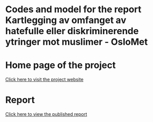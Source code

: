 # Codes and model for the report Kartlegging av omfanget av hatefulle eller diskriminerende ytringer mot muslimer - OsloMet

# Home page of the project
[Click here to visit the project website](https://www.oslomet.no/forskning/forskningsprosjekter/kartlegging-omfanget-hatefulle-ytringer-muslimer-norske-sosiale-medier)

# Report
[Click here to view the published report](https://oda.oslomet.no/oda-xmlui/handle/11250/2992278)
